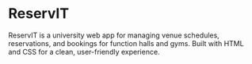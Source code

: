 # ReservIT
ReservIT is a university web app for managing venue schedules, reservations, and bookings for function halls and gyms. Built with HTML and CSS for a clean, user-friendly experience.
